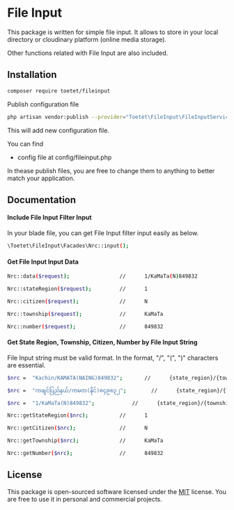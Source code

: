 # File Input
This package is written for simple file input. It allows to store in your local directory or cloudinary platform (online media storage).

Other functions related with File Input are also included.

## Installation
```bash
composer require toetet/fileinput
```

Publish configuration file
```bash
php artisan vendor:publish --provider="Toetet\FileInput\FileInputServiceProvider"
```

This will add new configuration file.

You can find 
- config file at config/fileinput.php

In thease publish files, you are free to change them to anything to better match your application.

## Documentation
#### Include File Input Filter Input
In your blade file, you can get File Input filter input easily as below.
```bash
\Toetet\FileInput\Facades\Nrc::input();
```

#### Get File Input Input Data
```bash
Nrc::data($request);				// 		1/KaMaTa(N)849832

Nrc::stateRegion($request);			//		1

Nrc::citizen($request);				//		N

Nrc::township($request);			//		KaMaTa

Nrc::number($request);				//		849832
```

#### Get State Region, Township, Citizen, Number by File Input String
File Input string must be valid format.
In the format, "/", "(", ")" characters are essential.
```bash
$nrc = 	"Kachin/KAMATA(NAING)849832";		//		{state_region}/{township}({citizen}){number}

$nrc = 	"ကချင်ပြည်နယ်/ကမတ(နိုင်)၈၄၉၈၃၂";		//		{state_region}/{township}({citizen}){number}

$nrc = 	"1/KaMaTa(N)849832";			//		{state_region}/{township}({citizen}){number}

Nrc::getStateRegion($nrc);			//		1

Nrc::getCitizen($nrc);				//		N

Nrc::getTownship($nrc);				//		KaMaTa

Nrc::getNumber($nrc);				//		849832
```

## License
This package is open-sourced software licensed under the [MIT](https://choosealicense.com/licenses/mit/) license.
You are free to use it in personal and commercial projects.
